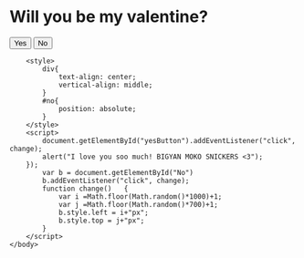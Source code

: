 <html>
	<body>
		<div>
			<h1>Will you be my valentine?</h1>
			<button id+"yesButton">Yes</button>
			<button id+"no" >No</button>
		</div>

		<style>
			div{
				text-align: center;
				vertical-align: middle;
			}
			#no{
				position: absolute;
			}
		</style>
		<script>
			document.getElementById("yesButton").addEventListener("click", change);
			alert("I love you soo much! BIGYAN MOKO SNICKERS <3");
		});
			var b = document.getElementById("No")
			b.addEventListener("click", change);
			function change()	{
				var i =Math.floor(Math.random()*1000)+1;
				var j =Math.floor(Math.random()*700)+1;
				b.style.left = i+"px";
				b.style.top = j+"px";
			}
		</script>
	</body>
</html>
